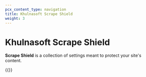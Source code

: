 ```yaml
---
pcx_content_type: navigation
title: Khulnasoft Scrape Shield
weight: 3
---
```

 
# Khulnasoft Scrape Shield
 
**Scrape Shield** is a collection of settings meant to protect your site's content.
 
{{<directory-listing>}}